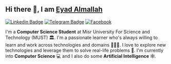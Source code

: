 ## Hi there 👋, I am [Eyad Almallah](https://github.com/vSkipv)
[![Linkedin Badge](https://img.shields.io/badge/-LinkedIn-0e76a8?style=flat-square&logo=Linkedin&logoColor=white)](https://www.linkedin.com/in/eyad-almallah-a7188b233/)
[![Telegram Badge](https://img.shields.io/badge/-Telegram-0088cc?style=flat-square&logo=Telegram&logoColor=white)](https://t.me/EyadAlmallah)
[![Facebook](https://img.shields.io/badge/Facebook-%231877F2.svg?style=for-the-square&logo=Facebook&logoColor=white)](https://www.facebook.com/eyad.almallah99)

I'm a **Computer Science Student** at Misr University For Science and Technology (MUST) 🏛. I'm a passionate learner who's always willing to learn and work across technologies and domains 👨🏻‍💻. I love to explore new technologies and leverage them to solve real-life problems 🔭. I'm currently into **Computer Science** 💻 and I also do some **Artificial Intelligence** 🕸️.
